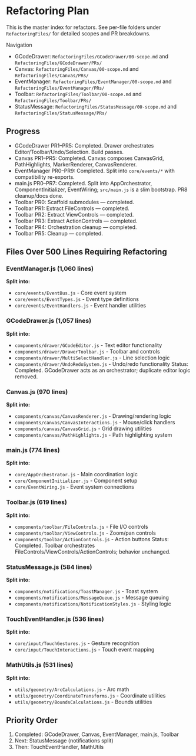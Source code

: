 # Refactoring Plan

This is the master index for refactors. See per-file folders under `RefactoringFiles/` for detailed scopes and PR breakdowns.

Navigation
- GCodeDrawer: `RefactoringFiles/GCodeDrawer/00-scope.md` and `RefactoringFiles/GCodeDrawer/PRs/`
- Canvas: `RefactoringFiles/Canvas/00-scope.md` and `RefactoringFiles/Canvas/PRs/`
- EventManager: `RefactoringFiles/EventManager/00-scope.md` and `RefactoringFiles/EventManager/PRs/`
 - Toolbar: `RefactoringFiles/Toolbar/00-scope.md` and `RefactoringFiles/Toolbar/PRs/`
 - StatusMessage: `RefactoringFiles/StatusMessage/00-scope.md` and `RefactoringFiles/StatusMessage/PRs/`

## Progress
- GCodeDrawer PR1–PR5: Completed. Drawer orchestrates Editor/Toolbar/Undo/Selection. Build passes.
- Canvas PR1–PR5: Completed. Canvas composes CanvasGrid, PathHighlights, MarkerRenderer, CanvasRenderer.
- EventManager PR0–PR9: Completed. Split into `core/events/*` with compatibility re-exports.
- main.js PR0–PR7: Completed. Split into AppOrchestrator, ComponentInitializer, EventWiring; `src/main.js` is a slim bootstrap. PR8 cleanup/docs done.
 - Toolbar PR0: Scaffold submodules — completed.
 - Toolbar PR1: Extract FileControls — completed.
 - Toolbar PR2: Extract ViewControls — completed.
 - Toolbar PR3: Extract ActionControls — completed.
 - Toolbar PR4: Orchestration cleanup — completed.
 - Toolbar PR5: Cleanup — completed.

## Files Over 500 Lines Requiring Refactoring

### EventManager.js (1,060 lines)
**Split into:**
- `core/events/EventBus.js` - Core event system
- `core/events/EventTypes.js` - Event type definitions
- `core/events/EventHandlers.js` - Event handler utilities

### GCodeDrawer.js (1,057 lines)
**Split into:**
- `components/drawer/GCodeEditor.js` - Text editor functionality
- `components/drawer/DrawerToolbar.js` - Toolbar and controls
- `components/drawer/MultiSelectHandler.js` - Line selection logic
- `components/drawer/UndoRedoSystem.js` - Undo/redo functionality
Status: Completed. GCodeDrawer acts as an orchestrator; duplicate editor logic removed.

### Canvas.js (970 lines)
**Split into:**
- `components/canvas/CanvasRenderer.js` - Drawing/rendering logic
- `components/canvas/CanvasInteractions.js` - Mouse/click handlers
- `components/canvas/CanvasGrid.js` - Grid drawing utilities
- `components/canvas/PathHighlights.js` - Path highlighting system

### main.js (774 lines)
**Split into:**
- `core/AppOrchestrator.js` - Main coordination logic
- `core/ComponentInitializer.js` - Component setup
- `core/EventWiring.js` - Event system connections

### Toolbar.js (619 lines)
**Split into:**
- `components/toolbar/FileControls.js` - File I/O controls
- `components/toolbar/ViewControls.js` - Zoom/pan controls
- `components/toolbar/ActionControls.js` - Action buttons
Status: Completed. Toolbar orchestrates FileControls/ViewControls/ActionControls; behavior unchanged.

### StatusMessage.js (584 lines)
**Split into:**
- `components/notifications/ToastManager.js` - Toast system
- `components/notifications/MessageQueue.js` - Message queuing
- `components/notifications/NotificationStyles.js` - Styling logic

### TouchEventHandler.js (536 lines)
**Split into:**
- `core/input/TouchGestures.js` - Gesture recognition
- `core/input/TouchInteractions.js` - Touch event mapping

### MathUtils.js (531 lines)
**Split into:**
- `utils/geometry/ArcCalculations.js` - Arc math
- `utils/geometry/CoordinateTransforms.js` - Coordinate utilities
- `utils/geometry/BoundsCalculations.js` - Bounds utilities

## Priority Order
1. Completed: GCodeDrawer, Canvas, EventManager, main.js, Toolbar
2. Next: StatusMessage (notifications split)
3. Then: TouchEventHandler, MathUtils
